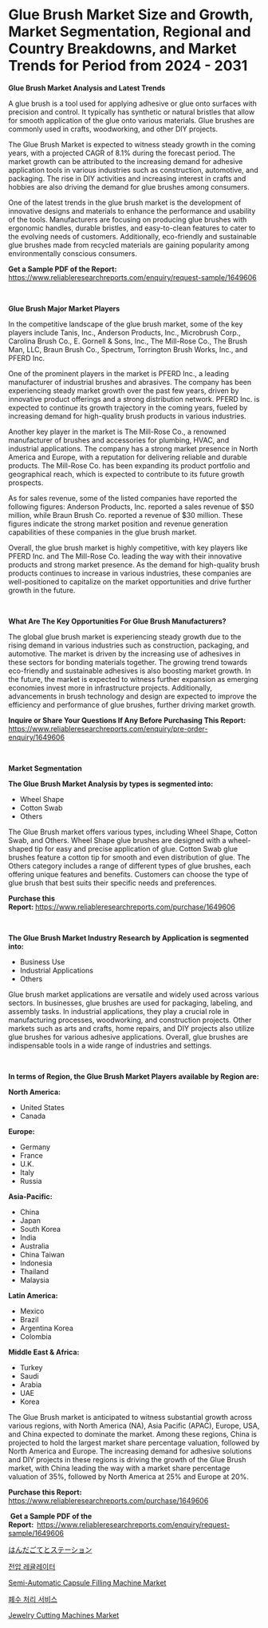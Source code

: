 <p><h1>Glue Brush Market Size and Growth, Market Segmentation, Regional and Country Breakdowns, and Market Trends for Period from 2024 -  2031</h1></p><p><strong>Glue Brush Market Analysis and Latest Trends</strong></p>
<p><p>A glue brush is a tool used for applying adhesive or glue onto surfaces with precision and control. It typically has synthetic or natural bristles that allow for smooth application of the glue onto various materials. Glue brushes are commonly used in crafts, woodworking, and other DIY projects.</p><p>The Glue Brush Market is expected to witness steady growth in the coming years, with a projected CAGR of 8.1% during the forecast period. The market growth can be attributed to the increasing demand for adhesive application tools in various industries such as construction, automotive, and packaging. The rise in DIY activities and increasing interest in crafts and hobbies are also driving the demand for glue brushes among consumers.</p><p>One of the latest trends in the glue brush market is the development of innovative designs and materials to enhance the performance and usability of the tools. Manufacturers are focusing on producing glue brushes with ergonomic handles, durable bristles, and easy-to-clean features to cater to the evolving needs of customers. Additionally, eco-friendly and sustainable glue brushes made from recycled materials are gaining popularity among environmentally conscious consumers.</p></p>
<p><strong>Get a Sample PDF of the Report:&nbsp;</strong> <a href="https://www.reliableresearchreports.com/enquiry/request-sample/1649606">https://www.reliableresearchreports.com/enquiry/request-sample/1649606</a></p>
<p>&nbsp;</p>
<p><strong>Glue Brush Major Market Players</strong></p>
<p><p>In the competitive landscape of the glue brush market, some of the key players include Tanis, Inc., Anderson Products, Inc., Microbrush Corp., Carolina Brush Co., E. Gornell & Sons, Inc., The Mill-Rose Co., The Brush Man, LLC, Braun Brush Co., Spectrum, Torrington Brush Works, Inc., and PFERD Inc.</p><p>One of the prominent players in the market is PFERD Inc., a leading manufacturer of industrial brushes and abrasives. The company has been experiencing steady market growth over the past few years, driven by innovative product offerings and a strong distribution network. PFERD Inc. is expected to continue its growth trajectory in the coming years, fueled by increasing demand for high-quality brush products in various industries.</p><p>Another key player in the market is The Mill-Rose Co., a renowned manufacturer of brushes and accessories for plumbing, HVAC, and industrial applications. The company has a strong market presence in North America and Europe, with a reputation for delivering reliable and durable products. The Mill-Rose Co. has been expanding its product portfolio and geographical reach, which is expected to contribute to its future growth prospects.</p><p>As for sales revenue, some of the listed companies have reported the following figures: Anderson Products, Inc. reported a sales revenue of $50 million, while Braun Brush Co. reported a revenue of $30 million. These figures indicate the strong market position and revenue generation capabilities of these companies in the glue brush market.</p><p>Overall, the glue brush market is highly competitive, with key players like PFERD Inc. and The Mill-Rose Co. leading the way with their innovative products and strong market presence. As the demand for high-quality brush products continues to increase in various industries, these companies are well-positioned to capitalize on the market opportunities and drive further growth in the future.</p></p>
<p>&nbsp;</p>
<p><strong>What Are The Key Opportunities For Glue Brush Manufacturers?</strong></p>
<p><p>The global glue brush market is experiencing steady growth due to the rising demand in various industries such as construction, packaging, and automotive. The market is driven by the increasing use of adhesives in these sectors for bonding materials together. The growing trend towards eco-friendly and sustainable adhesives is also boosting market growth. In the future, the market is expected to witness further expansion as emerging economies invest more in infrastructure projects. Additionally, advancements in brush technology and design are expected to improve the efficiency and performance of glue brushes, further driving market growth.</p></p>
<p><strong>Inquire or Share Your Questions If Any Before Purchasing This Report:</strong> <a href="https://www.reliableresearchreports.com/enquiry/pre-order-enquiry/1649606">https://www.reliableresearchreports.com/enquiry/pre-order-enquiry/1649606</a></p>
<p>&nbsp;</p>
<p><strong>Market Segmentation</strong></p>
<p><strong>The Glue Brush Market Analysis by types is segmented into:</strong></p>
<p><ul><li>Wheel Shape</li><li>Cotton Swab</li><li>Others</li></ul></p>
<p><p>The Glue Brush market offers various types, including Wheel Shape, Cotton Swab, and Others. Wheel Shape glue brushes are designed with a wheel-shaped tip for easy and precise application of glue. Cotton Swab glue brushes feature a cotton tip for smooth and even distribution of glue. The Others category includes a range of different types of glue brushes, each offering unique features and benefits. Customers can choose the type of glue brush that best suits their specific needs and preferences.</p></p>
<p><strong>Purchase this Report:&nbsp;</strong><a href="https://www.reliableresearchreports.com/purchase/1649606">https://www.reliableresearchreports.com/purchase/1649606</a></p>
<p>&nbsp;</p>
<p><strong>The Glue Brush Market Industry Research by Application is segmented into:</strong></p>
<p><ul><li>Business Use</li><li>Industrial Applications</li><li>Others</li></ul></p>
<p><p>Glue brush market applications are versatile and widely used across various sectors. In businesses, glue brushes are used for packaging, labeling, and assembly tasks. In industrial applications, they play a crucial role in manufacturing processes, woodworking, and construction projects. Other markets such as arts and crafts, home repairs, and DIY projects also utilize glue brushes for various adhesive applications. Overall, glue brushes are indispensable tools in a wide range of industries and settings.</p></p>
<p>&nbsp;</p>
<p><strong>In terms of Region, the Glue Brush Market Players available by Region are:</strong></p>
<p>
    <p> <strong> North America: </strong>
        <ul>
            <li>United States</li>
            <li>Canada</li>
        </ul>
        </p> 
    <p> <strong> Europe: </strong>
        <ul>
            <li>Germany</li>
            <li>France</li>
            <li>U.K.</li>
            <li>Italy</li>
            <li>Russia</li>
        </ul>
        </p> 
    <p> <strong> Asia-Pacific: </strong>
        <ul>
            <li>China</li>
            <li>Japan</li>
            <li>South Korea</li>
            <li>India</li>
            <li>Australia</li>
            <li>China Taiwan</li>
            <li>Indonesia</li>
            <li>Thailand</li>
            <li>Malaysia</li>
        </ul>
        </p> 
    <p> <strong> Latin America: </strong>
        <ul>
            <li>Mexico</li>
            <li>Brazil</li>
            <li>Argentina Korea</li>
            <li>Colombia</li>
        </ul>
        </p> 
    <p> <strong> Middle East & Africa: </strong>
        <ul>
            <li>Turkey</li>
            <li>Saudi</li>
            <li>Arabia</li>
            <li>UAE</li>
            <li>Korea</li>
        </ul>
    </p>
    </p>
<p><p>The Glue Brush market is anticipated to witness substantial growth across various regions, with North America (NA), Asia Pacific (APAC), Europe, USA, and China expected to dominate the market. Among these regions, China is projected to hold the largest market share percentage valuation, followed by North America and Europe. The increasing demand for adhesive solutions and DIY projects in these regions is driving the growth of the Glue Brush market, with China leading the way with a market share percentage valuation of 35%, followed by North America at 25% and Europe at 20%.</p></p>
<p><strong>Purchase this Report: </strong><a href="https://www.reliableresearchreports.com/purchase/1649606">https://www.reliableresearchreports.com/purchase/1649606</a></p>
<p>&nbsp;<strong>Get a Sample PDF of the Report:&nbsp;&nbsp;</strong><a href="https://www.reliableresearchreports.com/enquiry/request-sample/1649606">https://www.reliableresearchreports.com/enquiry/request-sample/1649606</a></p>
<p><strong></strong></p>
<p><p><a href="https://medium.com/@camron674/%E3%81%AF%E3%82%93%E3%81%A0%E3%81%94%E3%81%A6%E3%81%8A%E3%82%88%E3%81%B3%E3%81%AF%E3%82%93%E3%81%A0%E3%81%94%E3%81%A6%E3%82%B9%E3%83%86%E3%83%BC%E3%82%B7%E3%83%A7%E3%83%B3%E5%B8%82%E5%A0%B4%E3%81%AE%E3%82%A4%E3%83%B3%E3%82%B5%E3%82%A4%E3%83%88-%E5%B8%82%E5%A0%B4%E3%81%AE%E3%83%88%E3%83%AC%E3%83%B3%E3%83%89-%E6%88%90%E9%95%B7-2024%E5%B9%B4%E3%81%8B%E3%82%892031%E5%B9%B4%E3%81%BE%E3%81%A7%E3%81%AE%E4%BA%88%E6%B8%AC-ea63e96dcd53">はんだごてとステーション</a></p><p><a href="https://medium.com/@joeyjohns20/%EC%A0%84%EC%95%95-%EB%A0%88%EA%B7%A4%EB%A0%88%EC%9D%B4%ED%84%B0-%EC%8B%9C%EC%9E%A5-%EB%B6%84%EC%84%9D-%EA%B8%80%EB%A1%9C%EB%B2%8C-%EC%82%B0%EC%97%85%EC%A0%84%EB%A7%9D-%EB%B0%8F-%EC%98%88%EC%B8%A1-2024%EB%85%84%EB%B6%80%ED%84%B0-2031%EB%85%84%EA%B9%8C%EC%A7%80-cec4eb839dd3">전압 레귤레이터</a></p><p><a href="https://issuu.com/reportprime-2/docs/semi-automatic-capsule-filling-machine-market-size">Semi-Automatic Capsule Filling Machine Market</a></p><p><a href="https://medium.com/@simeonbode1/%ED%95%98%EC%88%98-%EC%B2%98%EB%A6%AC-%EC%84%9C%EB%B9%84%EC%8A%A4-%EC%8B%9C%EC%9E%A5-%EA%B7%9C%EB%AA%A8-%EB%B0%8F-%EC%8B%9C%EC%9E%A5-%EB%8F%99%ED%96%A5-%EC%99%84%EC%A0%84%ED%95%9C-%EC%82%B0%EC%97%85-%EA%B0%9C%EC%9A%94-2024%EB%85%84%EB%B6%80%ED%84%B0-2031%EB%85%84%EA%B9%8C%EC%A7%80-5415cfc497d8">폐수 처리 서비스</a></p><p><a href="https://issuu.com/reportprime-2/docs/jewelry-cutting-machines-market-size-2030.pptx">Jewelry Cutting Machines Market</a></p></p>